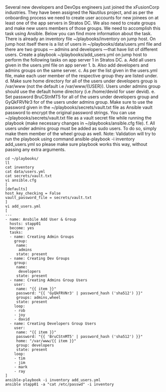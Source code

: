Several new developers and DevOps engineers just joined the xFusionCorp industries. They have been assigned the Nautilus project, and as per the onboarding process we need to create user accounts for new joinees on at least one of the app servers in Stratos DC. We also need to create groups and make new users members of those groups. We need to accomplish this task using Ansible. Below you can find more information about the task.
There is already an inventory file ~/playbooks/inventory on jump host.
On jump host itself there is a list of users in ~/playbooks/data/users.yml file and there are two groups — admins and developers —that have list of different users. Create a playbook ~/playbooks/add_users.yml on jump host to perform the following tasks on app server 1 in Stratos DC.
a. Add all users given in the users.yml file on app server 1.
b. Also add developers and admins groups on the same server.
c. As per the list given in the users.yml file, make each user member of the respective group they are listed under.
d. Make sure home directory for all of the users under developers group is /var/www (not the default i.e /var/www/{USER}). Users under admins group should use the default home directory (i.e /home/devid for user devid).
e. Set password BruCStnMT5 for all of the users under developers group and GyQkFRVNr3 for of the users under admins group. Make sure to use the password given in the ~/playbooks/secrets/vault.txt file as Ansible vault password to encrypt the original password strings. You can use ~/playbooks/secrets/vault.txt file as a vault secret file while running the playbook (make necessary changes in ~/playbooks/ansible.cfg file).
f. All users under admins group must be added as sudo users. To do so, simply make them member of the wheel group as well.
Note: Validation will try to run the playbook using command ansible-playbook -i inventory add_users.yml so please make sure playbook works this way, without passing any extra arguments.

```
cd ~/playbooks/
ll
cat inventory
cat data/users.yml
cat secrets/vault.txt
vi ansible.cfg
[
[defaults]
host_key_checking = False
vault_password_file = secrets/vault.txt  
]
vi add_users.yml
[
---                                                                                                              
- name: Ansbile Add User & Group                                                                       
  hosts: stapp01                                                                                                
  become: yes                                                                                                    
  tasks:                                                                                                         
  - name: Creating Admin Groups                                                                                  
    group:                                                                                                       
     name:                                                                                                       
      admins                                                                                                     
     state: present                                                                                              
  - name: Creating Dev Groups                                                                                    
    group:                                                                                                       
     name:                                                                                                       
      developers                                                                                                 
     state: present                                                                                              
  - name: Creating Admins Group Users                                                                            
    user:                                                                                                        
     name: "{{ item }}"                                                                                          
     password: "{{ 'GyQkFRVNr3' | password_hash ('sha512') }}"                                                   
     groups: admins,wheel
     state: present                                                                                              
    loop:                                                                                                        
    - rob                                                                                                        
    - joy                                                                                                        
    - david   
  - name: Creating Developers Group Users                                                                        
    user:                                                                                                        
     name: "{{ item }}"                                                                                          
     password: "{{ 'BruCStnMT5' | password_hash ('sha512') }}"                                                   
     home: "/var/www/{{ item }}"                                                                                             
     group: developers                                                                                           
     state: present                                                                                              
    loop:                                                                                                        
    - tim                                                                                                        
    - jim                                                                                                        
    - mark                                                                                                       
    - ray  
]
ansible-playbook -i inventory add_users.yml
ansible stapp01 -a "cat /etc/passwd" -i inventory
```